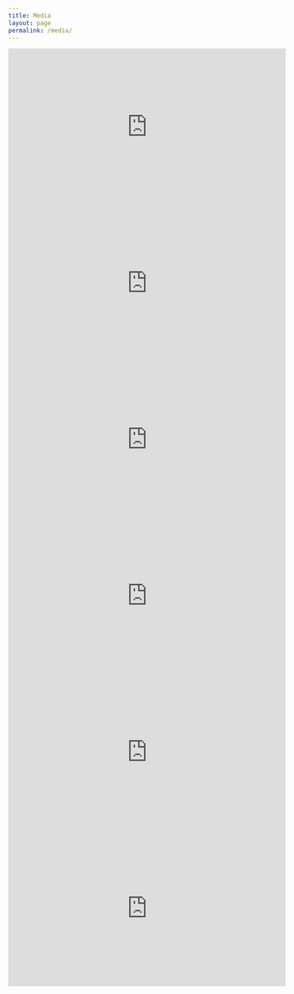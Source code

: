 ```yaml
---
title: Media
layout: page
permalink: /media/
---
```


<iframe width="560" height="315" src="https://www.youtube.com/embed/YINnC8QzfCw?rel=0" frameborder="0" allowfullscreen="allowfullscreen" allow="encrypted-media" gesture="media"></iframe>

<iframe width="560" height="315" src="https://www.youtube.com/embed/pvPPqjK1Ob0?rel=0" frameborder="0" allowfullscreen="allowfullscreen" allow="encrypted-media" gesture="media"></iframe>

<iframe width="560" height="315" src="https://www.youtube.com/embed/_0QqF74dOLc?rel=0" frameborder="0" allowfullscreen="allowfullscreen" allow="encrypted-media" gesture="media"></iframe>

<iframe width="560" height="315" src="https://www.youtube.com/embed/TDCnCE1Ty6A?rel=0" frameborder="0" allowfullscreen="allowfullscreen" allow="encrypted-media" gesture="media"></iframe>

<iframe width="560" height="315" src="https://www.youtube.com/embed/lg4u9q82uug?rel=0" frameborder="0" allowfullscreen="allowfullscreen" allow="encrypted-media" gesture="media"></iframe>

<iframe width="560" height="315" src="https://www.youtube.com/embed/G_oHnDSMbZc?rel=0" frameborder="0" allowfullscreen="allowfullscreen" allow="encrypted-media" gesture="media"></iframe>